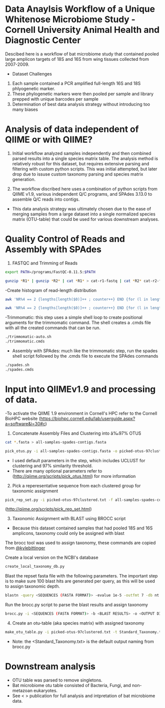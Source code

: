 # Data Anaylsis Workflow of a Unique Whitenose Microbiome Study - Cornell University Animal Health and Diagnostic Center

Descibed here is a workflow of bat microbiome study that contained pooled large amplicon targets of 18S and 16S from wing tissues collected from 2007-2009.

- Dataset Challenges

1. Each sample contained a PCR amplified full-length 16S and 18S phlyogenetic marker.
2. These phylogenetic markers were then pooled per sample and library prepped with unique barcodes per sample
3. Determination of best data analysis strategy without introducing too many biases

# Analysis of data independent of QIIME or with QIIME?

1. Initial workflow analyzed samples independently and then combined parsed results into a single species matrix table. The analysis method is relatively robust for this dataset, but requires extensive
parsing and filtering with custom python scripts. This was initial attempted, but later drop due to issuse custom taxonomy parsing and species matrix generation.

2. The workflow discribed here uses a combination of python scripts from QIIME v1.9, various independent Q/C programs, and SPAdes 3.13.0 to assemble Q/C reads into contigs.
- This data analysis strategy was ultimately chosen due to the ease of merging samples from a large dataset into a single normalized species matrix (OTU-table) that could be used for various downstream analyses.

    
# Quality Control of Reads and Assembly with SPAdes

1. FASTQC and Trimming of Reads
```bash
export PATH=/programs/FastQC-0.11.5:$PATH

gunzip *R1* | gunzip *R2* | cat *R1* > cat-r1-fastq | cat *R2* cat-r2-fastq
```

-Create histogram of read-length distribution
```bash
awk 'NR%4 == 2 {lengths[length($0)]++ ; counter++} END {for (l in lengths) {print l, lengths[l]}; print "total reads: " counter}' cat-r1.fastq > readlength-r1.txt

awk 'NR%4 == 2 {lengths[length($0)]++ ; counter++} END {for (l in lengths) {print l, lengths[l]}; print "total reads: " counter}' cat-r2.fastq > readlength-r2.txt
```

-Trimmomatic: this step uses a simple shell loop to create positional arguments for the trimmomatic command. The shell creates a .cmds file with all the created commands that can be run. 
```bash
./trimmomatic-auto.sh
./trimmomatic.cmds
```


- Assembly with SPAdes: much like the trimmomatic step, run the spades shell script followed by the .cmds file to execute the SPAdes commands
```bash
./spades.sh
./spades.cmds
```

# Input into QIIMEv1.9 and processing of data.
-To activate the QIIME 1.9 environment in Cornell's HPC refer to the Cornell BioHPC website (https://biohpc.cornell.edu/lab/userguide.aspx?a=software&i=30#c)


1. Concatenate Assembly Files and Clustering into â‰97% OTUS
```bash
cat *.fasta > all-samples-spades-contigs.fasta
```


```bash
pick_otus.py -i all-samples-spades-contigs.fasta -o picked-otus-97clustered
```
- I used default parameters in the step, which includes UCLUST for clustering and 97% similarity threshold.
- There are many optional parameters refer to (http://qiime.org/scripts/pick_otus.html) for more information

2. Pick a reperesentative sequence from each clustered group for taxonomic assignment
```bash
pick_rep_set.py -i picked-otus-97clustered.txt -f all-samples-spades-contigs.fasta -o rep-set-97clustered.fasta
```
(http://qiime.org/scripts/pick_rep_set.html)

3. Taxonomic Assignment with BLAST using BROCC script
- Because this dataset contained samples that had pooled 18S and 16S amplicons, taxonomy could only be assigned with blast

The brocc tool was used to assign taxonomy, these commands are copied from [@kylebittinger](https://github.com/kylebittinger/brocc)

Create a local version on the NCBI's database
```bash
create_local_taxonomy_db.py
```

Blast the repset fasta file with the following parameters. The important step is to make sure 100 blast hits are generated per query, as this will be used to assign taxonomic depth.
```bash
blastn -query <SEQUENCES (FASTA FORMAT)> -evalue 1e-5 -outfmt 7 -db nt -out <BLAST RESULTS> -num_threads 8 -max_target_seqs 100
```

Run the brocc.py script to parse the blast results and assign taxonomy
```bash
brocc.py -i <SEQUENCES (FASTA FORMAT)> -b <BLAST RESULTS> -o <OUTPUT DIRECTORY>
```

4. Create an otu-table (aka species matrix) with assigned taxonomy
```bash
make_otu_table.py -i picked-otus-97clustered.txt -t Standard_Taxonomy.txt -o otu-table-97clustered.biom
```
- Note: the <Standard_Taxonomy.txt> is the default output naming from brocc.py

# Downstream analysis
- OTU table was parsed to remove singletons.
- Bat microbiome otu table consisted of Bacteria, Fungi, and non-metazoan eukaryotes.
- See < > publication for full analysis and intpretation of bat microbiome data. 




